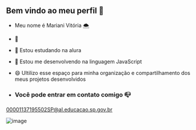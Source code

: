 ## Bem vindo ao meu perfil 👋

- Meu nome é Mariani Vitória 🌨️
- 💚
- 💬 Estou estudando na alura 
- 🌼 Estou me desenvolvendo na linguagem JavaScript
- 😄 Ultilizo esse espaço para minha organização e compartilhamento dos meus projetos desenvolvidos

- ### Você pode entrar em contato comigo 📪

00001137195502SP@al.educacao.sp.gov.br

![image](https://github.com/user-attachments/assets/d5f5350a-6830-4ffe-bc03-2930e32c465b)
